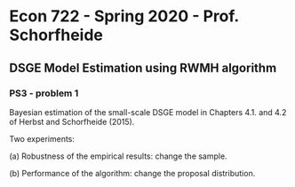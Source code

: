# Econ 722 - Spring 2020 - Prof. Schorfheide

## DSGE Model Estimation using RWMH algorithm

### PS3 - problem 1

Bayesian estimation of the small-scale DSGE model in Chapters 4.1. and 4.2 of Herbst and Schorfheide (2015).  

Two experiments: 

(a) Robustness of the empirical results: change the sample. 

(b) Performance of the algorithm: change the proposal distribution.
